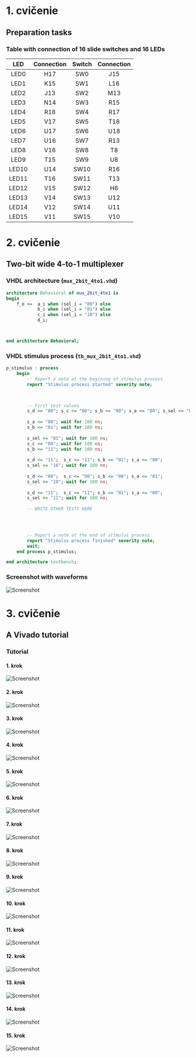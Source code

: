 # 1. cvičenie 

## Preparation tasks

### Table with connection of 16 slide switches and 16 LEDs 

| **LED** | **Connection** | **Switch** | **Connection** | 
| :-: | :-: | :-: | :-: |
| LED0 | H17 | SW0 | J15 |
| LED1 | K15 | SW1 | L16 |
| LED2 | J13 | SW2 | M13 |
| LED3 | N14 | SW3 | R15 |
| LED4 | R18 | SW4 | R17 |
| LED5 | V17 | SW5 | T18 |
| LED6 | U17 | SW6 | U18 |
| LED7 | U16 | SW7 | R13 |
| LED8 | V16 | SW8 | T8 |
| LED9 | T15 | SW9 | U8 |
| LED10 | U14 | SW10 | R16 |
| LED11 | T16 | SW11 | T13 |
| LED12 | V15 | SW12 | H6 |
| LED13 | V14 | SW13 | U12 |
| LED14 | V12 | SW14 | U11 |
| LED15 | V11 | SW15 | V10 |

# 2. cvičenie

## Two-bit wide 4-to-1 multiplexer

### VHDL architecture (`mux_2bit_4to1.vhd`)

```vhdl
architecture Behavioral of mux_2bit_4to1 is
begin
    f_o <=  a_i when (sel_i = "00") else
            b_i when (sel_i = "01") else
            c_i when (sel_i = "10") else
            d_i;



end architecture Behavioral;
```

### VHDL stimulus process  (`tb_mux_2bit_4to1.vhd`)

```vhdl
p_stimulus : process
    begin
        -- Report a note at the begining of stimulus process
        report "Stimulus process started" severity note;

    

        -- First test values
        s_d <= "00"; s_c <= "00"; s_b <= "00"; s_a <= "00"; s_sel <= "00"; wait for 100 ns;
        
        s_a <= "00"; wait for 100 ns;
        s_b <= "01"; wait for 100 ns;
        
        s_sel <= "01"; wait for 100 ns;
        s_c <= "00"; wait for 100 ns;
        s_b <= "11"; wait for 100 ns;  
        
        s_d <= "11";  s_c <= "11"; s_b <= "01"; s_a <= "00"; 
        s_sel <= "10"; wait for 100 ns;  
        
        s_d <= "00";  s_c <= "00"; s_b <= "00"; s_a <= "01"; 
        s_sel <= "10"; wait for 100 ns;  
        
        s_d <= "11";  s_c <= "11"; s_b <= "01"; s_a <= "00"; 
        s_sel <= "11"; wait for 100 ns;  
        
        -- WRITE OTHER TESTS HERE
        



        -- Report a note at the end of stimulus process
        report "Stimulus process finished" severity note;
        wait;
    end process p_stimulus;

end architecture testbench;
```

### Screenshot with waveforms

![Screenshot](/Images/03-vivado/scr1.png)

# 3. cvičenie

## A Vivado tutorial

### Tutorial

#### 1. krok

![Screenshot](/Images/03-vivado/tutorial/01.png)

#### 2. krok

![Screenshot](/Images/03-vivado/tutorial/02.png)

#### 3. krok

![Screenshot](/Images/03-vivado/tutorial/03.png)

#### 4. krok

![Screenshot](/Images/03-vivado/tutorial/04.png)

#### 5. krok

![Screenshot](/Images/03-vivado/tutorial/05.png)

#### 6. krok

![Screenshot](/Images/03-vivado/tutorial/06.png)

#### 7. krok

![Screenshot](/Images/03-vivado/tutorial/07.png)

#### 8. krok

![Screenshot](/Images/03-vivado/tutorial/08.png)

#### 9. krok

![Screenshot](/Images/03-vivado/tutorial/09.png)

#### 10. krok

![Screenshot](/Images/03-vivado/tutorial/10.png)

#### 11. krok

![Screenshot](/Images/03-vivado/tutorial/11.png)

#### 12. krok

![Screenshot](/Images/03-vivado/tutorial/12.png)

#### 13. krok

![Screenshot](/Images/03-vivado/tutorial/13.png)

#### 14. krok

![Screenshot](/Images/03-vivado/tutorial/14.png)

#### 15. krok

![Screenshot](/Images/03-vivado/tutorial/15.png)
